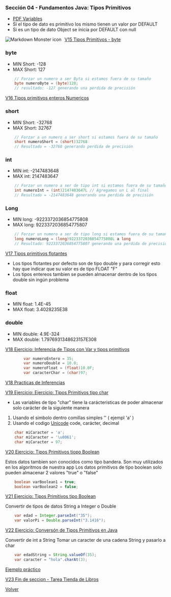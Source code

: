 ### Sección 04 - Fundamentos Java: Tipos Primitivos
- [PDF Variables](Apuntes/01-VariablesJava.pdf)
- Si el tipo de dato es primitivo los mismo tienen un valor por DEFAULT
- Si es un tipo de dato Object se inicia por DEFAULT con null

<img src="Apuntes/tamaños-del-tipo-de-dato.png"
     alt="Markdown Monster icon"
     style="float: left; margin-right: 10px;" />

[V15 Tipos Primitivos - byte](V15-Tipos-Primitivos-Byte/src/v15/tipos/primitivos/V15TiposPrimitivos.java)
### byte 
 - MIN Short: -128
 - MAX Short: 127

```java
    // Forzar un numero a ser Byta si estamos fuera de su tamaño
    byte numeroByte = (byte)128;
    // resultado: -127 generando una perdida de precisión
```

[V16 Tipos primitivos enteros Numericos](V16-Tipos-Enteros-Numericos/src/v16/tipos/enteros/numericos/V16TiposEnterosNumericos.java)
### short
 - MIN Short: -32768
 - MAX Short: 32767

```java
    // Forzar a un numero a ser short si estamos fuera de su tamaño
    short numeroShort = (short)32768
    // Resultado = -32768 generando perdida de precisión
```

### int
 - MIN int: -2147483648
 - MAX int: 2147483647

```java
    // Forzar un numero a ser de tipo int si estamos fuera de su tamaño
    int numeroInt = (int)2147483647L // Agregamos un L al final
    // Resultado = -2147483648 generando una perdida de precisión
```

### Long
 - MIN long: -9223372036854775808
 - MAX long: 9223372036854775807

```java
    // Forzar un numero a ser de tipo long si estamos fuera de su tamaño
    long numeroLong = (long)9223372036854775808L a long
    // Resultado: 9223372036854775807 generando una perdida de precisión
```

[V17 Tipos primitivos flotantes](V17_Ejercicio_Tipos_primitivos_flotantes/src/v17_ejercicio_tipos_primitivos_flotantes/V17_Ejercicio_Tipos_primitivos_flotantes.java)
* Los tipos flotantes por defecto son de tipo double y para 
corregir esto hay que indicar que su valor es de tipo FLOAT "F"
* Los tipos entereos tambien se pueden almacenar dentro de los
tipos double sin ingún problema

### float
 - MIN float: 1.4E-45
 - MAX float: 3.4028235E38

### double
 - MIN double: 4.9E-324
 - MAX double: 1.7976931348623157E308

[V18 Ejercicio: Inferencia de Tipos con Var y tipos primitivos](V18_Ejercicio_de_Tipos_con_Var_y_tipos_Primitivos/src/v18_ejercicio_de_tipos_con_var_y_tipos_primitivos/V18_Ejercicio_de_Tipos_con_Var_y_tipos_Primitivos.java)
```java
        var numeroEntero = 35;
        var numeroDouble = 10.0;
        var numeroFloat = (float)10.0F;
        var caracterChar = (char)97;
```
[V18 Practicas de Inferencias](V18_Ejercicio_de_Tipos_con_Var_y_tipos_Primitivos/src/practica/practica.java)

[V19 Ejercicio: Ejercicio: Tipos Primitivos tipo char](V19_Tipos_Primitivos_Tipo_Char/src/v19_tipos_primitivos_tipo_char/V19_Tipos_Primitivos_Tipo_Char.java)
- Las variables de tipo "char" tiene la carácteristicas de poder almacenar
solo carácter de la siguiente manera
1. Usando el simbolo dentro comillas simples '' ( ejempl 'a' )
2. Usando el codigo [Unicode](https://en.wikipedia.org/wiki/List_of_Unicode_characters)
    code, carácter, decimal
```java
    char miCaracter = 'a';
    char miCaracter = '\u0061';
    char miCaracter = 97;
```
[V20 Ejercicio: Tipos Primitivos tiopo Boolean](V20_Tipos_Primitivos_tipo_boolean/src/v20_tipos_primitivos_tipo_boolean/V20_Tipos_Primitivos_tipo_boolean.java)

Estos datos tambien son conocidos como tipo bandera.
Son muy utilizados en los algoritmos de nuestra app
Los datos primitivos de tipo boolean solo pueden almacenar
2 valores "true" o "false"
```java
    boolean varBoolean1 = true;
    boolean varBoolean2 = false;
```

[V21 Ejercicio: Tipos Primitivos tipo Boolean](V21_Ejercicio_Conversion_de_Tipos_Primitivos_en_Java_Parte_1/src/v21_ejercicio_conversion_de_tipos_primitivos_en_java_parte_1/V21_Ejercicio_Conversion_de_Tipos_Primitivos_en_Java_Parte_1.java)

Convertir de tipos de datos String a Integer o Double
```java
    var edad = Integer.parseInt("35");
    var valorPi = Double.parseInt("3.1416");
```

[V22 Ejercicio: Conversón de Tipos Primitivos en Java](V22_Ejercicio_Conversion_de_Tipos_Primitivos_en_Java/src/v22_ejercicio_conversion_de_tipos_primitivos_en_java/V22_Ejercicio_Conversion_de_Tipos_Primitivos_en_Java.java)

Convertir de int a String
Tomar un caracter de una cadena String y pasarlo a char

```java
    var edadString = String.valueOf(35);
    var caracter = "hola".charAt(3);
```
[Ejemplo práctico](V22_Ejercicio_Conversion_de_Tipos_Primitivos_en_Java/src/ejemplo/Ejemplo.java)

[V23 Fin de seccion - Tarea Tienda de Libros](V23_Tarea_Tienda_de_Libros/src/ztarea_tienda_de_libros/ZTarea_Tienda_de_Libros.java)

[Volver](../)